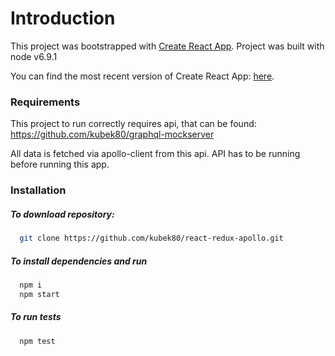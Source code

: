 # Introduction

This project was bootstrapped with [Create React App](https://github.com/facebookincubator/create-react-app).
Project was built with node v6.9.1

You can find the most recent version of Create React App: [here](https://github.com/facebookincubator/create-react-app/blob/master/packages/react-scripts/template/README.md).

### Requirements
This project to run correctly requires api, that can be found:
https://github.com/kubek80/graphql-mockserver

All data is fetched via apollo-client from this api.
API has to be running before running this app.

### Installation

##### To download repository:
```bash
  git clone https://github.com/kubek80/react-redux-apollo.git
```
##### To install dependencies and run
```bash
  npm i
  npm start
```

##### To run tests
```bash
  npm test
```
